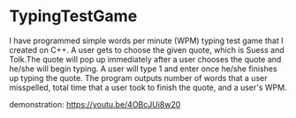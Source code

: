 # TypingTestGame
I have programmed simple words per minute (WPM) typing test game that I created on C++. A user gets to choose the given quote, which is Suess
and Tolk.The quote will pop up immediately after a user chooses the quote and he/she will begin typing. A user will type 1 and enter once he/she
finishes up typing the quote. The program outputs number of words that a user misspelled, total time that a user took to finish the quote, and
a user's WPM.

demonstration:
https://youtu.be/4OBcJUi8w20
